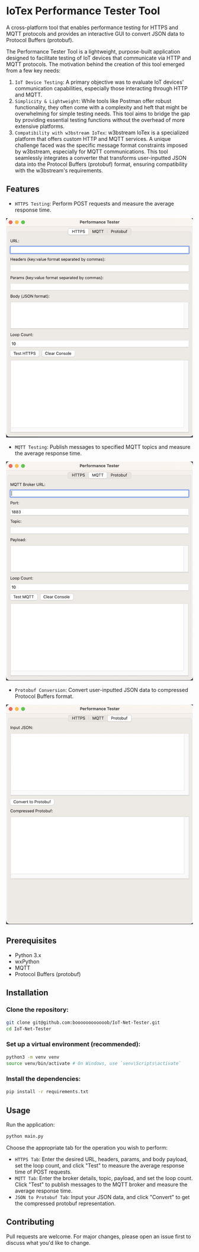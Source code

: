 # IoTex Performance Tester Tool

A cross-platform tool that enables performance testing for HTTPS and MQTT protocols and provides an interactive GUI to convert JSON data to Protocol Buffers (protobuf).

The Performance Tester Tool is a lightweight, purpose-built application designed to facilitate testing of IoT devices that communicate via HTTP and MQTT protocols. The motivation behind the creation of this tool emerged from a few key needs:

1. `IoT Device Testing`: A primary objective was to evaluate IoT devices' communication capabilities, especially those interacting through HTTP and MQTT.
2. `Simplicity & Lightweight`: While tools like Postman offer robust functionality, they often come with a complexity and heft that might be overwhelming for simple testing needs. This tool aims to bridge the gap by providing essential testing functions without the overhead of more extensive platforms.
3. `Compatibility with w3bstream IoTex`: w3bstream IoTex is a specialized platform that offers custom HTTP and MQTT services. A unique challenge faced was the specific message format constraints imposed by w3bstream, especially for MQTT communications. This tool seamlessly integrates a converter that transforms user-inputted JSON data into the Protocol Buffers (protobuf) format, ensuring compatibility with the w3bstream's requirements.

## Features

- `HTTPS Testing`: Perform POST requests and measure the average response time.

![HTTPS Tab](./images/https.png)

- `MQTT Testing`: Publish messages to specified MQTT topics and measure the average response time.

![MQTT Tab](./images/MQTT.png)

- `Protobuf Conversion`: Convert user-inputted JSON data to compressed Protocol Buffers format.

![Protobuf Tab](./images/converter.png)

## Prerequisites

- Python 3.x
- wxPython
- MQTT
- Protocol Buffers (protobuf)

## Installation

### Clone the repository:

```bash
git clone git@github.com:boooooooooooob/IoT-Net-Tester.git
cd IoT-Net-Tester
```

### Set up a virtual environment (recommended):

```bash
python3 -m venv venv
source venv/bin/activate # On Windows, use `venv\Scripts\activate`
```

### Install the dependencies:

```bash
pip install -r requirements.txt
```

## Usage

Run the application:

```bash
python main.py
```

Choose the appropriate tab for the operation you wish to perform:

- `HTTPS Tab`: Enter the desired URL, headers, params, and body payload, set the loop count, and click "Test" to measure the average response time of POST requests.
- `MQTT Tab`: Enter the broker details, topic, payload, and set the loop count. Click "Test" to publish messages to the MQTT broker and measure the average response time.
- `JSON to Protobuf Tab`: Input your JSON data, and click "Convert" to get the compressed protobuf representation.

## Contributing

Pull requests are welcome. For major changes, please open an issue first to discuss what you'd like to change.
